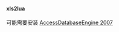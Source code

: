 #### xls2lua

可能需要安装 [AccessDatabaseEngine 2007](http://download.microsoft.com/download/7/0/3/703ffbcb-dc0c-4e19-b0da-1463960fdcdb/AccessDatabaseEngine.exe)

